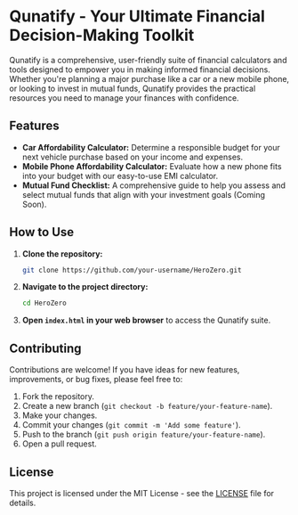 # Qunatify - Your Ultimate Financial Decision-Making Toolkit


Qunatify is a comprehensive, user-friendly suite of financial calculators and tools designed to empower you in making informed financial decisions. Whether you're planning a major purchase like a car or a new mobile phone, or looking to invest in mutual funds, Qunatify provides the practical resources you need to manage your finances with confidence.

## Features

- **Car Affordability Calculator:** Determine a responsible budget for your next vehicle purchase based on your income and expenses.
- **Mobile Phone Affordability Calculator:** Evaluate how a new phone fits into your budget with our easy-to-use EMI calculator.
- **Mutual Fund Checklist:** A comprehensive guide to help you assess and select mutual funds that align with your investment goals (Coming Soon).

## How to Use

1.  **Clone the repository:**
    ```bash
    git clone https://github.com/your-username/HeroZero.git
    ```
2.  **Navigate to the project directory:**
    ```bash
    cd HeroZero
    ```
3.  **Open `index.html` in your web browser** to access the Qunatify suite.

## Contributing

Contributions are welcome! If you have ideas for new features, improvements, or bug fixes, please feel free to:

1.  Fork the repository.
2.  Create a new branch (`git checkout -b feature/your-feature-name`).
3.  Make your changes.
4.  Commit your changes (`git commit -m 'Add some feature'`).
5.  Push to the branch (`git push origin feature/your-feature-name`).
6.  Open a pull request.

## License

This project is licensed under the MIT License - see the [LICENSE](LICENSE) file for details.